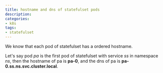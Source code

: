 ```yaml
---
title: hostname and dns of statefulset pods
description: 
categories:
- k8s
tags:
- statefulset
---
```

We know that each pod of statefulset has a ordered hostname. 

Let's say pod *pa* is the first pod of statefulset with service *ss* in namespace *ns*, then the hostname of pa is **pa-0**, and the dns of pa is **pa-0.ss.ns.svc.cluster.local**.


